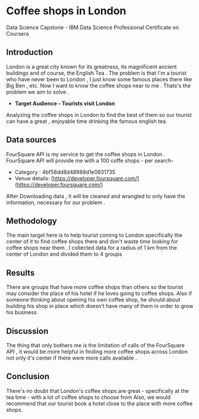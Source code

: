 # Coffee shops in London

Data Science Capstone - IBM Data Science Professional Certificate on Coursera

## Introduction

London is a great city known for its greatness, its magnificent ancient buildings and of course, the English Tea .
The problem is that I'm a tourist who have never been to London , I just know some famous places there like Big Ben , etc. Now I want to know the coffee shops near to me . Thats's the problem we aim to solve .

- **Target Audience - Tourists visit London**

Analyzing the coffee shops in London to find the best of them so our tourist can have a great , enjoyable time drinking the famous english tea.

## Data sources

FourSquare API is my service to get the coffee shops in London .
FourSquare API will provide me with a 100 coffe shops - per search-

- Category : 4bf58dd8d48988d1e0931735
- Venue details: [https://developer.foursquare.com/](https://developer.foursquare.com/)

After Downloading data , it will be cleaned and wrangled to only have the information, necessary for our problem .

## Methodology

The main target here is to help tourist coming to London specifically the center of it to find coffee shops there and don't waste time looking for coffee shops near them .
I collected data for a radius of 1 km from the center of London and divided them to 4 groups

## Results

There are groups that have more coffee shops than others so the tourist may consider the place of his hotel if he loves going to coffee shops.
Also if someone thinking about opening his own coffee shop, he should about building his shop in place which doesn't have many of them in order to grow his business

## Discussion

The thing that only bothers me is the limitation of calls of the FourSquare API , it would be more helpful in finding more coffee shops across London not only it's center if there were more calls available .

## Conclusion

There's no doubt that London's coffee shops are great - specifically at the tea time - with a lot of coffee shops to choose from
Also, we would recommend that our tourist book a hotel close to the place with more coffee shops.
